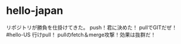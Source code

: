 # hello-japan
リポジトリが勝負を仕掛けてきた。
push！君に決めた！
pullでGITだぜ！
#hello-US
行けpull！
pullのfetch＆merge攻撃！効果は抜群だ！
